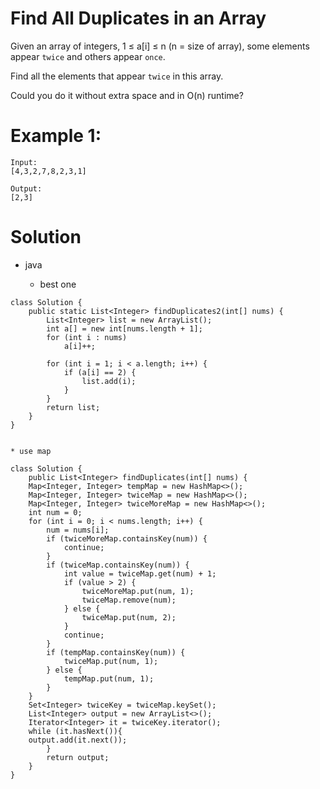 # Find All Duplicates in an Array

Given an array of integers, 1 ≤ a[i] ≤ n (n = size of array), some elements appear `twice` and others appear `once`.

Find all the elements that appear `twice` in this array.

Could you do it without extra space and in O(n) runtime?

# Example 1:
    Input:
    [4,3,2,7,8,2,3,1]

    Output:
    [2,3]
    

# Solution
* java

	* best one
```
class Solution {
	public static List<Integer> findDuplicates2(int[] nums) {
		List<Integer> list = new ArrayList();
		int a[] = new int[nums.length + 1];
		for (int i : nums)
			a[i]++;

		for (int i = 1; i < a.length; i++) {
			if (a[i] == 2) {
				list.add(i);
			}
		}
		return list;
	}
}
	
```
	* use map
```
class Solution {
    public List<Integer> findDuplicates(int[] nums) {
	Map<Integer, Integer> tempMap = new HashMap<>();
	Map<Integer, Integer> twiceMap = new HashMap<>();
	Map<Integer, Integer> twiceMoreMap = new HashMap<>();
	int num = 0;
	for (int i = 0; i < nums.length; i++) {
		num = nums[i];
		if (twiceMoreMap.containsKey(num)) {
			continue;
		}
		if (twiceMap.containsKey(num)) {
			int value = twiceMap.get(num) + 1;
			if (value > 2) {
				twiceMoreMap.put(num, 1);
				twiceMap.remove(num);
			} else {
				twiceMap.put(num, 2);
			}
			continue;
		}
		if (tempMap.containsKey(num)) {
			twiceMap.put(num, 1);
		} else {
			tempMap.put(num, 1);
		}
	}
	Set<Integer> twiceKey = twiceMap.keySet();
	List<Integer> output = new ArrayList<>();
	Iterator<Integer> it = twiceKey.iterator();
	while (it.hasNext()){
	output.add(it.next());     
        }
		return output;
	}
}
```


